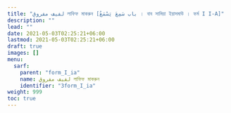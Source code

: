 ```yaml
---
title: "لفيف مفروق লাফিফ মাকরুন [باب سَمِعَ يَسْمَعُ । বাব সামিয়া ইয়াসমাউ । ফর্ম I I-A]"
description: ""
lead: ""
date: 2021-05-03T02:25:21+06:00
lastmod: 2021-05-03T02:25:21+06:00
draft: true
images: []
menu: 
  sarf:
    parent: "form_I_ia"
    name: لفيف مفروق লাফিফ মাকরুন
    identifier: "3form_I_ia"
weight: 999
toc: true
---
```



